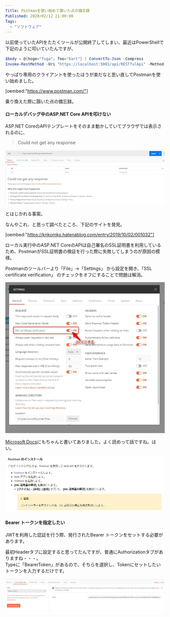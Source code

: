 ```yaml
---
Title: Postmanを使い始めて躓いた点の備忘録
Published: 2020/02/12 21:00:00
Tags:
  - "ソフトウェア"
---
```

以前使っていたAPIをたたくツールが公開終了してしまい、最近はPowerShellで下記のように叩いていたんですが、  

```powershell
$body = @{hoge="fuga"; foo="bart"} | ConvertTo-Json -Compress  
Invoke-RestMethod -Uri "https://localhost:5001/api/RESTfulApi" -Method POST -Body $body -ContentType application/json  
```

やっぱり専用のクライアントを使ったほうが楽だなと思い直してPostmanを使い始めました。  

[oembed:"https://www.postman.com/"]

乗り換えた際に躓いた点の備忘録。  

<!-- more -->


#### ローカルデバッグ中のASP.NET Core APIを叩けない  

ASP.NET CoreのAPIテンプレートをそのまま動かしていてブラウザでは表示されるのに、

> Could not get any response

![](20200212001628.jpg) 

とはじかれる事案。  

なんやこれ、と思って調べたところ、下記のサイトを発見。  

[oembed:"https://knkomko.hatenablog.com/entry/2019/10/02/001032"]

ローカル実行中のASP.NET CoreのAPIは自己署名のSSL証明書を利用しているため、PostmanがSSL証明書の検証を行った際に失敗してしまうのが原因の模様。  

Postmanのツールバーより「File」→「Settings」 から設定を開き、「SSL certificate verification」 のチェックをオフにすることで問題は解消。  

![](20200212002216.jpg) 

[Microsoft Docs](https://docs.microsoft.com/ja-jp/aspnet/core/tutorials/first-web-api?view=aspnetcore-3.0&tabs=visual-studio)にもちゃんと書いてありました。よく読めって話ですね。はい。  

![](20200212002258.jpg) 

#### Bearer トークンを指定したい  

JWTを利用した認証を行う際、発行されたBearer トークンをセットする必要があります。  

最初Headerタブに設定すると思ってたんですが、普通にAuthorizationタブがありますね・・・。  
Typeに「BearerToken」があるので、そちらを選択し、Tokenにセットしたいトークンを入力するだけです。  

![](20200212002611.jpg) 